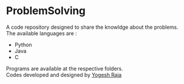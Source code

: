 # ProblemSolving
A code repository designed to share the knowldge about the problems. <br>
The available languages are :
<ul>
    <li>Python</li>
    <li>Java</li>
    <li>C</li>
</ul>
Programs are available at the respective folders. <br>
Codes developed and designed by 
<a href="https://github.com/yogeshraja08/">Yogesh Raja</a>